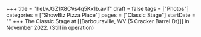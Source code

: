 +++
title = "heLvJGZ1X8CVs4q5Kx1b.avif"
draft = false
tags = ["Photos"]
categories = ["ShowBiz Pizza Place"]
pages = ["Classic Stage"]
startDate = ""
+++
The Classic Stage at [[Barboursville, WV (5 Cracker Barrel Dr)]] in November 2022. (Still in operation)
